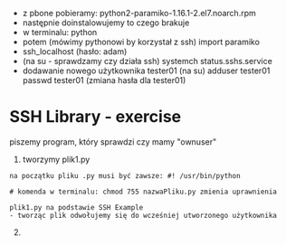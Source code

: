 - z pbone pobieramy: python2-paramiko-1.16.1-2.el7.noarch.rpm
- następnie doinstalowujemy to czego brakuje
- w terminalu:
    python
- potem (mówimy pythonowi by korzystał z ssh)
    import paramiko
- ssh_localhost (hasło: adam)
- (na su - sprawdzamy czy działa ssh) systemch status.sshs.service
- dodawanie nowego użytkownika tester01 (na su)
    adduser tester01
    passwd tester01 (zmiana hasła dla tester01)

# SSH Library - exercise
piszemy program, który sprawdzi czy mamy "ownuser"

  1. tworzymy plik1.py

    na początku pliku .py musi być zawsze: #! /usr/bin/python

    # komenda w terminalu: chmod 755 nazwaPliku.py zmienia uprawnienia

    plik1.py na podstawie SSH Example
    - tworząc plik odwołujemy się do wcześniej utworzonego użytkownika

  2. 
